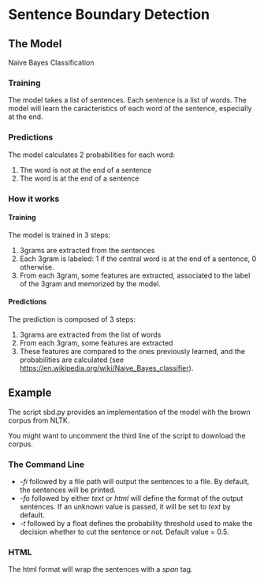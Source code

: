 # Sentence Boundary Detection


## The Model
Naive Bayes Classification


### Training
The model takes a list of sentences. Each sentence is a list of words.
The model will learn the caracteristics of each word of the sentence, especially at the end. 


### Predictions
The model calculates 2 probabilities for each word:
1. The word is not at the end of a sentence
2. The word is at the end of a sentence


### How it works
#### Training
The model is trained in 3 steps:
1. 3grams are extracted from the sentences
2. Each 3gram is labeled: 1 if the central word is at the end of a sentence, 0 otherwise.
3. From each 3gram, some features are extracted, associated to the label of the 3gram and memorized by the model.


#### Predictions
The prediction is composed of 3 steps:
1. 3grams are extracted from the list of words
2. From each 3gram, some features are extracted
3. These features are compared to the ones previously learned, and the probabilities are calculated (see https://en.wikipedia.org/wiki/Naive_Bayes_classifier). 

## Example

The script sbd.py provides an implementation of the model with the brown corpus from NLTK.


You might want to uncomment the third line of the script to download the corpus.

### The Command Line

* _-fi_ followed by a file path will output the sentences to a file. By default, the sentences will be printed.
* _-fo_ followed by either _text_ or _html_ will define the format of the output sentences. If an unknown value is passed, it will be set to _text_ by default.
* _-t_ followed by a float defines the probability threshold used to make the decision whether to cut the sentence or not. Default value = 0.5.

### HTML
The html format will wrap the sentences with a _span_ tag.